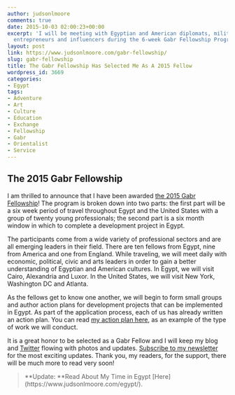 ```yaml
---
author: judsonlmoore
comments: true
date: 2015-10-03 02:00:23+00:00
excerpt: 'I will be meeting with Egyptian and American diplomats, military leaders,
  entrepreneurs and influencers during the 6-week Gabr Fellowship Program. '
layout: post
link: https://www.judsonlmoore.com/gabr-fellowship/
slug: gabr-fellowship
title: The Gabr Fellowship Has Selected Me As A 2015 Fellow
wordpress_id: 3669
categories:
- Egypt
tags:
- Adventure
- Art
- Culture
- Education
- Exchange
- Fellowship
- Gabr
- Orientalist
- Service
---
```


## The 2015 Gabr Fellowship


I am thrilled to announce that I have been awarded [the 2015 Gabr Fellowship](https://eastwestdialogue.org/)! The program is broken down into two parts: the first part will be a six week period of travel throughout Egypt and the United States with a group of twenty young professionals; the second part is a six month window in which to complete a development project in Egypt.

The participants come from a wide variety of professional sectors and are all emerging leaders in their field. There are ten fellows from Egypt, nine from America and one from England. While traveling, we will meet daily with economic, political, civic and arts leaders in order to gain a better understanding of Egyptian and American cultures. In Egypt, we will visit Cairo, Alexandria and Luxor. In the United States, we will visit New York, Washington DC and Atlanta.

As the fellows get to know one another, we will begin to form small groups and author action plans for development projects that can be implemented in Egypt. As part of the application process, each of us has already written an action plan. You can read [my action plan here](https://docs.google.com/document/d/1uIoBKQJTFPy7YuGQ31FZG23k9Tuze_E_Qo4qq578lv0/edit?usp=sharing), as an example of the type of work we will conduct.

It is a great honor to be selected as a Gabr Fellow and I will keep my blog and [Twitter](http://twitter.com/judsonlmoore) flowing with photos and updates. [Subscribe to my newsletter](/subscribe/) for the most exciting updates. Thank you, my readers, for the support, there will be much more to read very soon!


<blockquote>**Update: **Read About My Time in Egypt [Here](https://www.judsonlmoore.com/egypt/).</blockquote>
